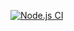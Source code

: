 [![Node.js CI](https://github.com/nodwengu/first_terminal_test/actions/workflows/node.js.yml/badge.svg)](https://github.com/nodwengu/first_terminal_test/actions/workflows/node.js.yml)
